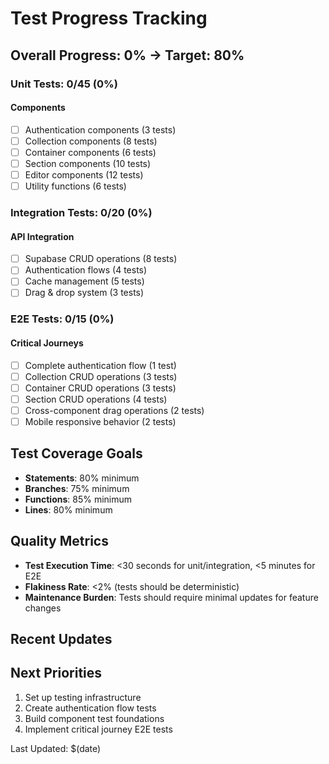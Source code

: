 # Test Progress Tracking

## Overall Progress: 0% → Target: 80%

### Unit Tests: 0/45 (0%)
#### Components
- [ ] Authentication components (3 tests)
- [ ] Collection components (8 tests)
- [ ] Container components (6 tests)
- [ ] Section components (10 tests)
- [ ] Editor components (12 tests)
- [ ] Utility functions (6 tests)

### Integration Tests: 0/20 (0%)
#### API Integration
- [ ] Supabase CRUD operations (8 tests)
- [ ] Authentication flows (4 tests)
- [ ] Cache management (5 tests)
- [ ] Drag & drop system (3 tests)

### E2E Tests: 0/15 (0%)
#### Critical Journeys
- [ ] Complete authentication flow (1 test)
- [ ] Collection CRUD operations (3 tests)
- [ ] Container CRUD operations (3 tests)
- [ ] Section CRUD operations (4 tests)
- [ ] Cross-component drag operations (2 tests)
- [ ] Mobile responsive behavior (2 tests)

## Test Coverage Goals
- **Statements**: 80% minimum
- **Branches**: 75% minimum  
- **Functions**: 85% minimum
- **Lines**: 80% minimum

## Quality Metrics
- **Test Execution Time**: <30 seconds for unit/integration, <5 minutes for E2E
- **Flakiness Rate**: <2% (tests should be deterministic)
- **Maintenance Burden**: Tests should require minimal updates for feature changes

## Recent Updates
<!-- This section will be updated by AI agents -->

## Next Priorities
1. Set up testing infrastructure
2. Create authentication flow tests
3. Build component test foundations
4. Implement critical journey E2E tests

Last Updated: $(date)
